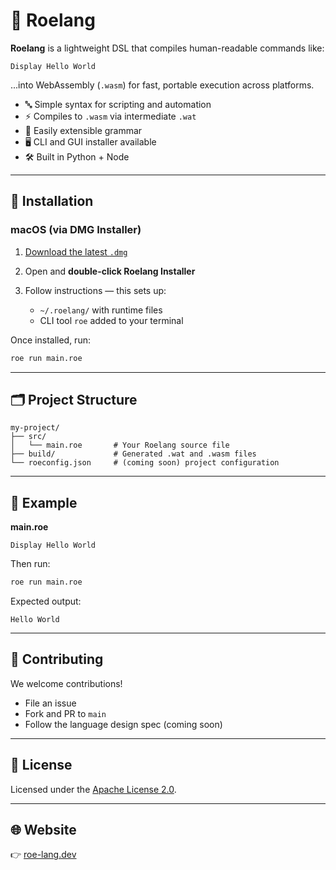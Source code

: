 # 🦌 Roelang

**Roelang** is a lightweight DSL that compiles human-readable commands like:

```roe
Display Hello World
```

...into WebAssembly (`.wasm`) for fast, portable execution across platforms.

- 🔤 Simple syntax for scripting and automation
- ⚡️ Compiles to `.wasm` via intermediate `.wat`
- 🧩 Easily extensible grammar
- 🖥️ CLI and GUI installer available
- 🛠️ Built in Python + Node

---

## 🔧 Installation

### macOS (via DMG Installer)

1. [Download the latest `.dmg`](https://roe-lang.dev)
2. Open and **double-click Roelang Installer**
3. Follow instructions — this sets up:

   - `~/.roelang/` with runtime files
   - CLI tool `roe` added to your terminal

Once installed, run:

```bash
roe run main.roe
```

---

## 🗂️ Project Structure

```
my-project/
├── src/
│   └── main.roe       # Your Roelang source file
├── build/             # Generated .wat and .wasm files
└── roeconfig.json     # (coming soon) project configuration
```

---

## 🚀 Example

**main.roe**

```roe
Display Hello World
```

Then run:

```bash
roe run main.roe
```

Expected output:

```
Hello World
```

---

## 🤝 Contributing

We welcome contributions!

- File an issue
- Fork and PR to `main`
- Follow the language design spec (coming soon)

---

## 📄 License

Licensed under the [Apache License 2.0](LICENSE).

---

## 🌐 Website

👉 [roe-lang.dev](https://roe-lang.dev)
